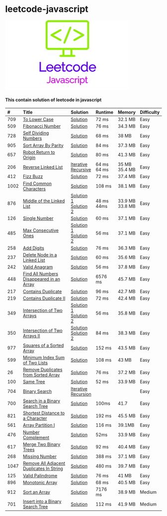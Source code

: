 # leetcode-javascript

![LogoMakr_1PDRDt_1](LogoMakr_1PDRDt_1.png)

#### This contain solution of leetcode in javascript


| #    | Title                                                                                                                | Solution                                                                                                      | Runtime          | Memory               | Difficulty |
|:-----|:---------------------------------------------------------------------------------------------------------------------|:--------------------------------------------------------------------------------------------------------------|:-----------------|:---------------------|:-----------|
| 709  | [To Lower Case](https://leetcode.com/problems/to-lower-case/)                                                        | [Solution](to_lower_case.js)                                                                                  | 72 ms            | 32.1 MB              | Easy       |
| 509  | [Fibonacci Number](https://leetcode.com/problems/fibonacci-number/)                                                  | [Solution](fibonacci_number.js)                                                                               | 76 ms            | 34.3 MB              | Easy       |
| 728  | [Self Dividing Numbers](https://leetcode.com/problems/self-dividing-numbers/)                                        | [Solution](self_dividing_numbers.js)                                                                          | 68 ms            | 38 MB                | Easy       |
| 905  | [Sort Array By Parity](https://leetcode.com/problems/sort-array-by-parity/)                                          | [Solution](sort_array_by_parity.js)                                                                           | 84 ms            | 37.3 MB              | Easy       |
| 657  | [Robot Return to Origin](https://leetcode.com/problems/robot-return-to-origin/)                                      | [Solution](robot_return_to_origin.js)                                                                         | 80 ms            | 41.3 MB              | Easy       |
| 206  | [Reverse Linked List](https://leetcode.com/problems/reverse-linked-list/)                                            | [Iterative](reverse_linked_list_iterative.js)<br>[Recursive](reverse_linked_list_recursive.js)                | 64 ms <br> 64 ms | 35 MB <br> 35.4 MB   | Easy       |
| 412  | [Fizz Buzz](https://leetcode.com/problems/fizz-buzz/)                                                                | [Solution](fizz_buzz.js)                                                                                      | 72 ms            | 37.4 MB              | Easy       |
| 1002 | [Find Common Characters](https://leetcode.com/problems/find-common-characters/)                                      | [Solution](find_common_characters.js)                                                                         | 108 ms           | 38.1 MB              | Easy       |
| 876  | [Middle of the Linked List](https://leetcode.com/problems/middle-of-the-linked-list/)                                | [Solution 1](middle_of_the_linked_list.js) <br>[Solution 2](middle_of_the_linked_list_2.js)                   | 48 ms <br> 44ms  | 33.9 MB <br> 33.8 MB | Easy       |
| 126  | [Single Number](https://leetcode.com/problems/single-number/)                                                        | [Solution](single_number.js)                                                                                  | 60 ms            | 37.1 MB              | Easy       |
| 485  | [Max Consecutive Ones](https://leetcode.com/problems/max-consecutive-ones/)                                          | [Solution 1](max_consecutive_ones.js)   <br>  [Solution 2](max_consecutive_ones_2.js)                         | 56 ms            | 37.1 MB              | Easy       |
| 258  | [ Add Digits](https://leetcode.com/problems/add-digits/)                                                             | [Solution](add_digits.js)                                                                                     | 76 ms            | 36.3 MB              | Easy       |
| 237  | [Delete Node in a Linked List](https://leetcode.com/problems/delete-node-in-a-linked-list/)                          | [Solution](delete_node_linked_list.js)                                                                        | 60 ms            | 35.6 MB              | Easy       |
| 242  | [Valid Anagram](https://leetcode.com/problems/valid-anagram/)                                                        | [Solution](valid_anagram.js)                                                                                  | 56 ms            | 37.8 MB              | Easy       |
| 448  | [Find All Numbers Disappeared in an Array](https://leetcode.com/problems/find-all-numbers-disappeared-in-an-array/)  | [Solution](find_all_numbers_disappeared_in_an_array.js)                                                       | 6576 ms          | 45.7 MB              | Easy       |
| 217  | [Contains Duplicate](https://leetcode.com/problems/contains-duplicate)                                               | [Solution](contains_duplicate.js)                                                                             | 96 ms            | 42.7 MB              | Easy       |
| 219  | [Contains Duplicate II](https://leetcode.com/problems/contains-duplicate-ii/)                                        | [Solution](contains_duplicate_II.js)                                                                          | 72 ms            | 42.4 MB              | Easy       |
| 349  | [Intersection of Two Arrays](https://leetcode.com/problems/intersection-of-two-arrays/)                              | [Solution 1](intersection_of_two_arrays.js)   <br> [Solution 2](intersection_of_two_arrays_solution_2.js)     | 56 ms            | 35.8 MB              | Easy       |
| 350  | [Intersection of Two Arrays II](https://leetcode.com/problems/intersection-of-two-arrays-ii/)                        | [Solution](intersection_of_two_arrays_II.js)    <br> [Solution 2](intersection_of_two_arrays_II_solution2.js) | 84 ms            | 38.3 MB              | Easy       |
| 977  | [Squares of a Sorted Array](https://leetcode.com/problems/squares-of-a-sorted-array/)                                | [Solution](squares_of_a_sorted_array.js)                                                                      | 152 ms           | 43.5 MB              | Easy       |
| 599  | [Minimum Index Sum of Two Lists](https://leetcode.com/problems/minimum-index-sum-of-two-lists/)                      | [Solution](minimum_index_sum_of_two_lists.js)                                                                 | 108 ms           | 43 MB                | Easy       |
| 26   | [Remove Duplicates from Sorted Array](https://leetcode.com/problems/remove-duplicates-from-sorted-array/)            | [Solution](remove_duplicates_from_sorted_array.js)                                                            | 76 ms            | 37.2 MB              | Easy       |
| 100  | [Same Tree](https://leetcode.com/problems/same-tree/)                                                                | [Solution](same_tree.js)                                                                                      | 52 ms            | 33.9 MB              | Easy       |
| 704  | [Binary Search](https://leetcode.com/problems/binary-search/)                                                        | [Iterative](binary_search.js) <br> [Recursion](binary_search_recursion.js)                                    |                  |                      | Easy       |
| 700  | [Search in a Binary Search Tree](https://leetcode.com/problems/search-in-a-binary-search-tree/)                      | [Solution](search_in_a_binary_search_tree.js)                                                                 | 100ms            | 41.7                 | Easy       |
| 821  | [ Shortest Distance to a Character](https://leetcode.com/problems/shortest-distance-to-a-character/)                 | [Solution](shortest_distance_to_a_character.js)                                                               | 192 ms           | 45.5 MB              | Easy       |
| 561  | [Array Partition I](https://leetcode.com/problems/array-partition-i/)                                                | [Solution](array_partition_I.js)                                                                              | 116 ms           | 39.1MB               | Easy       |
| 476  | [Number Complement](https://leetcode.com/problems/number-complement/)                                                | [Solution](number_complement.js)                                                                              | 52ms             | 33.9 MB              | Easy       |
| 617  | [Merge Two Binary Trees](https://leetcode.com/problems/merge-two-binary-trees/)                                      | [Solution](merge_two_binary_trees.js)                                                                         | 92 ms            | 40.4 MB              | Easy       |
| 268  | [Missing Number](https://leetcode.com/problems/missing-number/)                                                      | [Solution](missing_number.js)                                                                                 | 388 ms           | 37.1 MB              | Easy       |
| 1047 | [ Remove All Adjacent Duplicates In String](https://leetcode.com/problems/remove-all-adjacent-duplicates-in-string/) | [Solution](remove_all_adjacent_duplicates_in_string.js)                                                       | 480 ms           | 39.7 MB              | Easy       |
| 125  | [Valid Palindrome](https://leetcode.com/problems/valid-palindrome/)                                                  | [Solution](valid_palindrome.js)                                                                               | 76 ms            | 41 MB                | Easy       |
| 896  | [Monotonic Array](https://leetcode.com/problems/monotonic-array/)                                                    | [Solution](monotonic_array.js)                                                                                | 68 ms            | 40.5 MB              | Easy       |
| 912  | [Sort an Array](https://leetcode.com/problems/sort-an-array/)                                                        | [Solution](sort_an_array.js)                                                                                  | 7176 ms          | 38.9 MB              | Medium     |
| 701  | [Insert into a Binary Search Tree](https://leetcode.com/problems/insert-into-a-binary-search-tree/)                  | [Solution](insert_into_a_binary_search_tree.js)                                                               | 112 ms           | 41.9 MB              | Medium     |


